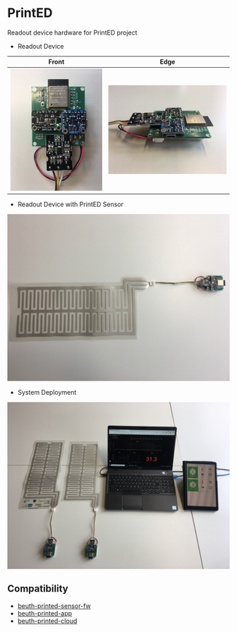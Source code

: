 # PrintED

Readout device hardware for PrintED project

- Readout Device

Front                              |  Edge
:---------------------------------:|:--------------------------------------:
![front](photos/device-front.jpg)  | ![edge](photos/device-edge.jpg)

- Readout Device with PrintED Sensor

![sensor](photos/device-printed-sensor.jpg)

- System Deployment

![system](photos/printed-system.jpg)

## Compatibility

- [beuth-printed-sensor-fw](https://github.com/pdt590/beuth-printed-sensor-fw)
- [beuth-printed-app](https://github.com/pdt590/beuth-printed-app)
- [beuth-printed-cloud](https://github.com/pdt590/beuth-printed-cloud)

